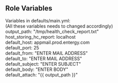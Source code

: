 ## Role Variables

Variables in defaults/main.yml:<br>
  (All these variables needs to changed accordingly) <br>
      output_path: "/tmp/health_check_report.txt" <br>
      host_storing_hc_report: localhost <br>
      default_host: appmail.prod.entergy.com <br>
      default_port: 25 <br>
      default_from: "ENTER MAIL ADDRESS" <br>
      default_to: "ENTER MAIL ADDRESS" <br>
      default_subject: "ENTER SUBJECT" <br>
      default_body: "ENTER BODY" <br>
      default_attach: "{{ output_path }}" <br>
